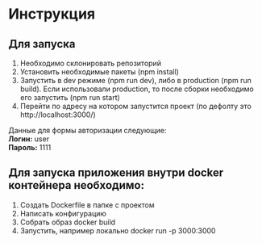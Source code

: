 # Инструкция

## Для запуска

1. Необходимо склонировать репозиторий
2. Установить необходимые пакеты (npm install)
3. Запустить в dev режиме (npm run dev), либо в production (npm run build). Если использовали production, то после сборки необходимо его запустить (npm run start)
4. Перейти по адресу на котором запустится проект (по дефолту это http://localhost:3000/)

Данные для формы авторизации следующие:</br>
	**Логин:** user </br>
	**Пароль:** 1111
  
  
## Для запуска приложения внутри docker контейнера необходимо:

1. Cоздать Dockerfile в папке с проектом
2. Написать конфигурацию
3. Собрать образ docker build
4. Запустить, например локально docker run -p 3000:3000

